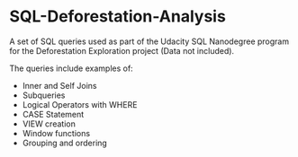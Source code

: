 # SQL-Deforestation-Analysis
A set of SQL queries used as part of the Udacity SQL Nanodegree program for the Deforestation Exploration project (Data not included).

The queries include examples of:
- Inner and Self Joins
- Subqueries
- Logical Operators with WHERE
- CASE Statement
- VIEW creation
- Window functions
- Grouping and ordering

